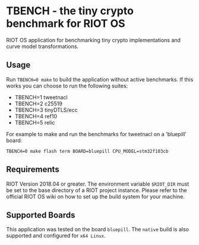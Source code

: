 TBENCH - the tiny crypto benchmark for RIOT OS
=====

RIOT OS application for benchmarking tiny crypto implementations and curve model transformations.

## Usage

Run `TBENCH=0 make` to build the application without active benchmarks.
If this works you can choose to run the following suites:
   * TBENCH=1 tweetnacl
   * TBENCH=2 c25519
   * TBENCH=3 tinyDTLS/ecc
   * TBENCH=4 ref10
   * TBENCH=5 relic

For example to make and run the benchmarks for tweetnacl on a 'bluepill' board:

    TBENCH=0 make flash term BOARD=bluepill CPU_MODEL=stm32f103cb

## Requirements

RIOT Version 2018.04 or greater.
The environment variable `$RIOT_DIR` must be set to the base directory of a RIOT project instance.
Please refer to the official RIOT OS wiki on how to set up the build system for your machine.

## Supported Boards

This application was tested on the board `bluepill`.
The `native` build is also supported and configured for `x64 Linux`.